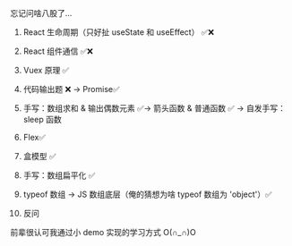 忘记问啥八股了...

1. React 生命周期（只好扯 useState 和 useEffect） ✅❌

2. React 组件通信 ✅❌

3. Vuex 原理 ✅

4. 代码输出题 ❌ -> Promise✅

5. 手写：数组求和 & 输出偶数元素 ✅-> 箭头函数 & 普通函数 ✅ -> 自发手写：sleep 函数

6. Flex✅

7. 盒模型 ✅

8. 手写：数组扁平化 ✅

9. typeof 数组 -> JS 数组底层（俺的猜想为啥 typeof 数组为 'object'）✅

10. 反问

前辈很认可我通过小 demo 实现的学习方式 O(∩_∩)O
